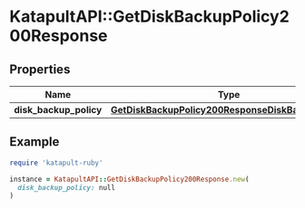 # KatapultAPI::GetDiskBackupPolicy200Response

## Properties

| Name | Type | Description | Notes |
| ---- | ---- | ----------- | ----- |
| **disk_backup_policy** | [**GetDiskBackupPolicy200ResponseDiskBackupPolicy**](GetDiskBackupPolicy200ResponseDiskBackupPolicy.md) |  |  |

## Example

```ruby
require 'katapult-ruby'

instance = KatapultAPI::GetDiskBackupPolicy200Response.new(
  disk_backup_policy: null
)
```

